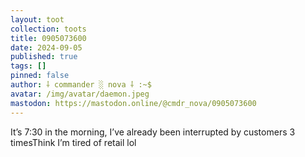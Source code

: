 ```yaml
---
layout: toot
collection: toots
title: 0905073600
date: 2024-09-05
published: true
tags: []
pinned: false
author: ⸸ commander ░ nova ⸸ :~$
avatar: /img/avatar/daemon.jpeg
mastodon: https://mastodon.online/@cmdr_nova/0905073600
---
```


It’s 7:30 in the morning, I’ve already been interrupted by customers 3 timesThink I’m tired of retail lol
